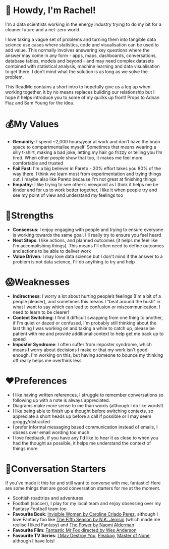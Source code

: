 # 👋 Howdy, I'm Rachel!

I'm a data scientists working in the energy industry trying to do my bit for a cleaner future and a net-zero world.

I love taking a vague set of problems and turning them into tangible data science use cases where statistics, code and visualisation can be used to add value. This normally involves answering key questions where the answer may come in any form - apps, maps, dashboards, conversations, database tables, models and beyond - and may need complex datasets combined with statistical analysis, machine learning and data visualisation to get there. I don’t mind what the solution is as long as we solve the problem. 

This ReadMe contains a short intro to hopefully give us a leg up when working together, it by no means replaces building our relationship but I hope it helps introduce you to some of my quirks up front! Props to Adnan Fiaz and Sam Young for the idea.

# 💰My Values
-	**Genuinity**: I spend ~2,000 hours/year at work and don’t have the brain space to compartmentalise myself. Sometimes that means wearing a silly t-shirt, making a bad joke, letting my hair go frizzy or telling you I’m tired. When other people show that too, it makes me feel more comfortable and trusted
- **Fail Fast**: I'm a big believer in Pareto - 20% effort takes you 80% of the way there. I think we learn most from experimentation and trying things out. I maybe also like Pareto because I'm not great at finishing things
-	**Empathy**: I like trying to see other’s viewpoint as I think it helps me be kinder and for us to work better together, I like it when people try and see my point of view and understand my feelings too

# 💪Strengths

- **Consensus**: I enjoy engaging with people and trying to ensure everyone is working towards the same goal. I'll really try to ensure you feel heard
- **Next Steps**: I like actions, and planned outcomes (it helps me feel like I'm accomplishing things). This means I'll often need to define outcomes and actions to be able to deliver work
- **Value Driven**: I may love data science but I don't mind if the answer to a problem is not data science, I'll do anything to try and help


# 😱Weaknesses
-	**Indirectness**: I worry a lot about hurting people’s feelings (I'm a bit of a people pleaser), and sometimes this means I “beat around the bush” in what I want to say which can lead to confusion or miscommunication. I need to learn to be clearer!
-	**Context Switching**: I find it difficult swapping from one thing to another, if I'm quiet or dazed or confused, I'm probably still thinking about the last thing I was working on and taking a while to catch up, please be patient with me and provide additional context to help get me back up to speed
-   **Imposter Syndrome**: I often suffer from imposter syndrome, which means I worry about decisions I make or that my work isn't good enough. I'm working on this, but having someone to bounce my thinking off really helps me overthink less

# ❤️Preferences
- I like having written references, I struggle to remember conversations so following up with a note is always appreciated.
- Diagrams make more sense to me than words (although I do like words!)
- I like being able to finish up a thought before switching contexts, so appreciate a short heads up before a call if possible or I may seem groggy/distracted
- I prefer informal messaging based communication instead of emails, I obsess over email wording too much
- I love feedback, if you have any I'd like to hear it as close to when you had the thought as possible, it helps me understand the context of things more

# 💬Conversation Starters
If you've made it this far and still want to converse with me, fantastic! Here are some things that are good conversation starters for me at the moment.
- Scottish roadtrips and adventures
- Football (soccer), I play for my local team and enjoy obsessing over my Fantasy Football team too
- **Favourite Book**: [Invisible Women by Caroline Criado Perez](https://en.wikipedia.org/wiki/Invisible_Women:_Exposing_Data_Bias_in_a_World_Designed_for_Men), although I love Fantasy too like [The Fifth Season by N.K. Jemsin](https://en.wikipedia.org/wiki/The_Fifth_Season_(novel)) (which made me realise I liked Fantasy) and [The Power by Naomi Alderman](https://en.wikipedia.org/wiki/The_Power_(Alderman_novel))
- **Favourite Film**: [Fantastic Mr Fox directed by Wes Anderson](https://en.wikipedia.org/wiki/Fantastic_Mr._Fox_(film))
- **Favourite TV Series**: [I May Destroy You](https://en.wikipedia.org/wiki/I_May_Destroy_You), [Fleabag](https://en.wikipedia.org/wiki/Fleabag), [Master of None](https://en.wikipedia.org/wiki/Master_of_None), although I have lots!
